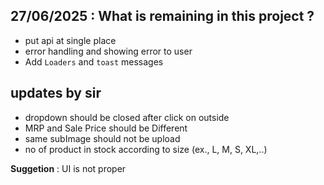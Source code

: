 ## 27/06/2025 : What is remaining in this project ?

- put api at single place
- error handling and showing error to user
- Add `Loaders` and `toast` messages


## updates by sir
- dropdown should be closed after click on outside
- MRP and Sale Price should be Different
- same subImage should not be upload
- no of product in stock according to size (ex., L, M, S, XL,..)

**Suggetion** : UI is not proper
